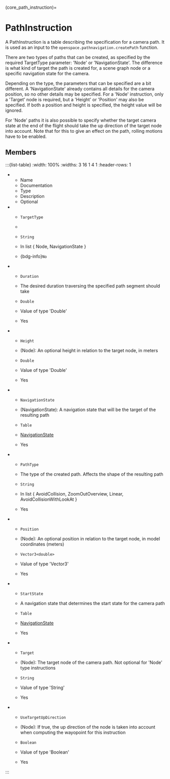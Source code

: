 



(core_path_instruction)=
# PathInstruction

A PathInstruction is a table describing the specification for a camera path. It is used as an input to the `openspace.pathnavigation.createPath` function.

There are two types of paths that can be created, as specified by the required TargetType parameter: 'Node' or 'NavigationState'. The difference is what kind of target the path is created for, a scene graph node or a specific navigation state for the camera.

Depending on the type, the parameters that can be specified are a bit different. A 'NavigationState' already contains all details for the camera position, so no other details may be specified. For a 'Node' instruction, only a 'Target' node is required, but a 'Height' or 'Position' may also be specified. If both a position and height is specified, the height value will be ignored.

For 'Node' paths it is also possible to specify whether the target camera state at the end of the flight should take the up direction of the target node into account. Note that for this to give an effect on the path, rolling motions have to be enabled.


## Members


:::{list-table}
:width: 100%
:widths: 3 16 1 4 1
:header-rows: 1
*   - Name
    - Documentation
    - Type
    - Description
    - Optional

*   - `TargetType`
    - 
    - `String`
    
    - In list { Node, NavigationState } 
    
    - {bdg-info}`No`
    
*   - `Duration`
    - The desired duration traversing the specified path segment should take
    - `Double`
    
    - Value of type 'Double' 
    
    - Yes
    
*   - `Height`
    - (Node): An optional height in relation to the target node, in meters
    - `Double`
    
    - Value of type 'Double' 
    
    - Yes
    
*   - `NavigationState`
    - (NavigationState): A navigation state that will be the target of the resulting path
    - `Table`
    
    - [NavigationState](#core_navigation_state)
    
    - Yes
    
*   - `PathType`
    - The type of the created path. Affects the shape of the resulting path
    - `String`
    
    - In list { AvoidCollision, ZoomOutOverview, Linear, AvoidCollisionWithLookAt } 
    
    - Yes
    
*   - `Position`
    - (Node): An optional position in relation to the target node, in model coordinates (meters)
    - `Vector3<double>`
    
    - Value of type 'Vector3<double>' 
    
    - Yes
    
*   - `StartState`
    - A navigation state that determines the start state for the camera path
    - `Table`
    
    - [NavigationState](#core_navigation_state)
    
    - Yes
    
*   - `Target`
    - (Node): The target node of the camera path. Not optional for 'Node' type instructions
    - `String`
    
    - Value of type 'String' 
    
    - Yes
    
*   - `UseTargetUpDirection`
    - (Node): If true, the up direction of the node is taken into account when computing the wayopoint for this instruction
    - `Boolean`
    
    - Value of type 'Boolean' 
    
    - Yes
    
:::
























